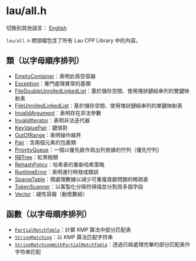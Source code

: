 # lau/all.h

切換到其他語言： [English](all_en.md)

`lau/all.h` 標頭檔包含了所有 Lau CPP Library 中的內容。

## 類（以字母順序排列）
- [EmptyContainer](exception_zh.md)：表明此爲空容器
- [Exception](exception_zh.md)：專門處理異常的基類
- [FileDoubleUnrolledLinkedList](file_double_unrolled_linked_list_zh.md)：基於儲存空間、使用塊狀鏈結串列的雙鍵映射表
- [FileUnrolledLinkedList](file_unrolled_linked_list_zh.md)：基於儲存空間、使用塊狀鏈結串列的單鍵映射表
- [InvalidArgument](exception_zh.md)：表明存在非法參數
- [InvalidIterator](exception_zh.md)：表明非法迭代器
- [KeyValuePair](key_value_pair_zh.md)：鍵值對
- [OutOfRange](exception_zh.md)：表明操作越界
- [Pair](pair_zh.md)：含兩個元素的包裹類
- [PriorityQueue](priority_queue_zh.md)：一個以優先級作爲出列依據的佇列（優先佇列）
- [RBTree](RB_tree_zh.md)：紅黑樹類
- [RehashPolicy](rehash_policy_zh.md)：哈希表的重新哈希策略
- [RuntimeError](exception_zh.md)：表明運行時發成錯誤
- [SparseTable](sparse_table_zh.md)：預處理數據以減少可重複貢獻問題的稀疏表
- [TokenScanner](token_scanner_zh.md)：以客製化分隔符掃描並分割爲多個字段
- [Vector](vector_zh.md)：綫性容器（動態數組）

## 函數（以字母順序排列）
- [`PartialMatchTable`](#PartialMatchTable)：計算
  KMP 算法中部分匹配表
- [`StringMatching`](#StringMatching)：以
  KMP 算法匹配字符串
- [`StringMatchingWithPartialMatchTable`](#StringMatchingWithPartialMatchTable)：透過已經處理完畢的部分匹配表作字符串匹配
